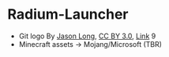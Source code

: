 # Radium-Launcher


- Git logo By <a rel="nofollow" class="external text" href="https://twitter.com/jasonlong">Jason Long</a>, <a href="https://creativecommons.org/licenses/by/3.0" title="Creative Commons Attribution 3.0">CC BY 3.0</a>, <a href="https://commons.wikimedia.org/w/index.php?curid=50551426">Link</a>
9
- Minecraft assets -> Mojang/Microsoft (TBR)